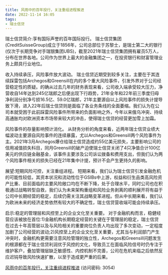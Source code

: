 ```yaml
---
title: 风雨中的百年投行，关注重组进程推进
date: 2022-11-14 16:05
tags:
- 瑞士信贷
---
```

瑞士信贷简介:享有国际声誉的百年国际投行。
瑞士信贷集团(CreditSuisseGroup)成立于1856年，公司总部位于苏黎士，是瑞士第二大的银行(仅次于长期竞争对手瑞银集团UBS)，截至2021年瑞士信贷集团拥有雇员5万人，分布在世界各地。公司作为世界上最大的金融集团之一，在投资银行和财富管理业务上颇具行业地位。

收入持续承压，风险事件放大波动。
瑞士信贷近期受到较多关注，主要在于其连续踩雷包括Archegos和Greensill在内的多个重大风险事件，引发外界对于公司经营稳定性的质疑。的确从过去几年的财务表现来看，公司收入端承受较大压力，净营收自14年达到245亿瑞郎之后便出现下行趋势，21年全年和22年前三季度归母净利润分别净亏损16.5亿、59.0亿瑞郎，21年主要源自以上风险事件的损失计提导致下滑，进入22年后瑞士信贷则是面临了各业务条线的全面萎缩。我们认为在公司本就受困于此前踩雷风险事件所带来的负面影响之外，今年以来俄乌冲突、持续高通胀均对欧洲资本市场带来较大的冲击，使得瑞士信贷的经营更加雪上加霜。
<!-- more -->
风险事件的存量影响预计消化。
从财务分析的角度来看，近两年瑞士信贷业绩大幅波动主要源自风险事件的连续暴露，尤以Archegos和Greensill两个风险事件为主。2021年3月Archegos爆仓给瑞士信贷造成约55亿美元损失，主要影响公司的信用减值损失科目，同月Greensill的破产迫使瑞士信贷关闭了4只净值合计100亿美元的供应链金融基金，该事件主要涉及公司诉讼拨备和费用支出，但我们认为两个风险事件相关的损失已经在21年集中计提，预计不会产生更持久的影响。

展望:短期风险可控，关注重组进程。
短期来看，我们认为瑞士信贷引发金融危机的可能性较低，其资本状况和流动性位于GSIBs中上游，权益和衍生品类高风险资产比重、目前面临的主要风险敞口均在不断下降，处于合理水平，同时公司也在积极通过战略转型自救，我们认为未来架构重组和风险业务剥离的顺利展开将有益于公司中长期经营的稳定，后续仍需关注其战略变革进程。但从中长期来看，我们认为欧洲未来的经济走势依然有较大的不确定性，瑞士信贷营收端可能会持续承压。

启示:稳定的管理层和风控至上的企业文化至关重要。
对于金融机构而言，稳健经营应该被放在首位:1)金融机构长期稳定经营的关键在于管理层的稳定，瑞士信贷在过去十年高管层以及与风险相关的重要岗位负责人均出现了多次变动，一定程度加剧了公司经营的波动;2)风控至上的企业文化至关重要，尤其当与利润部门产生冲突时，金融机构更需要注意风险管理的独立性，Archegos和Greensill问题发生的根源都在于瑞士信贷利润优于风控的文化，导致员工在面临风险信号时仍专注于维护客户，叠加管理层缺乏敏感性、内控机制不完善，公司在危机来临之后依然反应迟钝导致风险快速扩散，以至于造成更严重的后果。

[风雨中的百年投行，关注重组进程推进](https://url12.ctfile.com/f/3948612-723545212-9e9d25?p=3054)
(访问密码: 3054)
